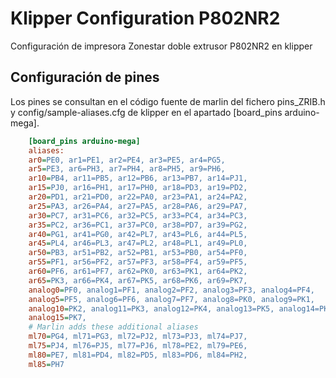 # Klipper Configuration P802NR2
Configuración de impresora Zonestar doble extrusor P802NR2 en klipper

## Configuración de pines
Los pines se consultan en el código fuente de marlin del fichero pins_ZRIB.h y config/sample-aliases.cfg de klipper en el apartado [board_pins arduino-mega].
``` cfg
    [board_pins arduino-mega]
    aliases:
    ar0=PE0, ar1=PE1, ar2=PE4, ar3=PE5, ar4=PG5,
    ar5=PE3, ar6=PH3, ar7=PH4, ar8=PH5, ar9=PH6,
    ar10=PB4, ar11=PB5, ar12=PB6, ar13=PB7, ar14=PJ1,
    ar15=PJ0, ar16=PH1, ar17=PH0, ar18=PD3, ar19=PD2,
    ar20=PD1, ar21=PD0, ar22=PA0, ar23=PA1, ar24=PA2,
    ar25=PA3, ar26=PA4, ar27=PA5, ar28=PA6, ar29=PA7,
    ar30=PC7, ar31=PC6, ar32=PC5, ar33=PC4, ar34=PC3,
    ar35=PC2, ar36=PC1, ar37=PC0, ar38=PD7, ar39=PG2,
    ar40=PG1, ar41=PG0, ar42=PL7, ar43=PL6, ar44=PL5,
    ar45=PL4, ar46=PL3, ar47=PL2, ar48=PL1, ar49=PL0,
    ar50=PB3, ar51=PB2, ar52=PB1, ar53=PB0, ar54=PF0,
    ar55=PF1, ar56=PF2, ar57=PF3, ar58=PF4, ar59=PF5,
    ar60=PF6, ar61=PF7, ar62=PK0, ar63=PK1, ar64=PK2,
    ar65=PK3, ar66=PK4, ar67=PK5, ar68=PK6, ar69=PK7,
    analog0=PF0, analog1=PF1, analog2=PF2, analog3=PF3, analog4=PF4,
    analog5=PF5, analog6=PF6, analog7=PF7, analog8=PK0, analog9=PK1,
    analog10=PK2, analog11=PK3, analog12=PK4, analog13=PK5, analog14=PK6,
    analog15=PK7,
    # Marlin adds these additional aliases
    ml70=PG4, ml71=PG3, ml72=PJ2, ml73=PJ3, ml74=PJ7,
    ml75=PJ4, ml76=PJ5, ml77=PJ6, ml78=PE2, ml79=PE6,
    ml80=PE7, ml81=PD4, ml82=PD5, ml83=PD6, ml84=PH2,
    ml85=PH7
```


